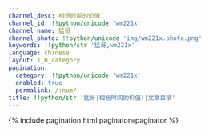 ```yaml
---
channel_desc: 相信时间的价值!
channel_id: !!python/unicode 'wm221x'
channel_name: 猛哥
channel_photo: !!python/unicode 'img/wm221x.photo.png'
keywords: !!python/str '猛哥,wm221x'
language: chinese
layout: 1_0_category
pagination:
  category: !!python/unicode 'wm221x'
  enabled: true
  permalink: /:num/
title: !!python/str '猛哥|相信时间的价值!|文章目录'
---
```

{% include pagination.html paginator=paginator %}